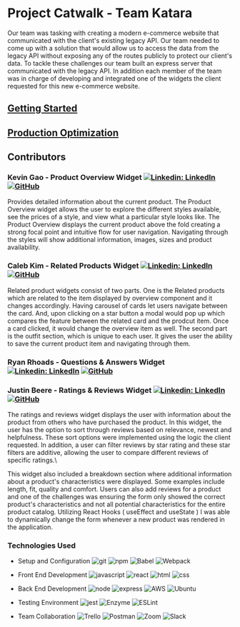 # Project Catwalk - Team Katara

Our team was tasking with creating a modern e-commerce website that communicated with the client's existing legacy API. Our team needed to come up with a solution that would allow us to access the data from the legacy API without exposing any of the routes publicly to protect our client's data. To tackle these challenges our team built an express server that communicated with the legacy API. In addition each member of the team was in charge of developing and integrated one of the widgets the client requested for this new e-commerce website.

## [Getting Started](https://github.com/teamkatara/Project-Catwalk/blob/main/getting-started.md)

## [Production Optimization](https://github.com/teamkatara/Project-Catwalk/blob/main/optimization.md)

## Contributors

### Kevin Gao - Product Overview Widget [![Linkedin: LinkedIn](https://img.shields.io/badge/linkedin-%230077B5.svg?style=for-the-badge&logo=linkedin&logoColor=white&link=https://www.linkedin.com/in/kevinzhugao/)](https://www.linkedin.com/in/kevinzhugao/) [![GitHub](https://img.shields.io/badge/github-%23121011.svg?style=for-the-badge&logo=github&logoColor=white&link=https://github.com/kevinzhugao)](https://github.com/kevinzhugao)

Provides detailed information about the current product. The Product Overview widget allows the user to explore the different styles available, see the prices of a style, and view what a particular style looks like. The Product Overview displays the current product above the fold creating a strong focal point and intuitive flow for user navigation. Navigating through the styles will show additional information, images, sizes and product availability.

### Caleb Kim - Related Products Widget [![Linkedin: LinkedIn](https://img.shields.io/badge/linkedin-%230077B5.svg?style=for-the-badge&logo=linkedin&logoColor=white&link=https://www.linkedin.com/in/caleb-kim0510/)](https://www.linkedin.com/in/caleb-kim0510/) [![GitHub](https://img.shields.io/badge/github-%23121011.svg?style=for-the-badge&logo=github&logoColor=white&link=https://github.com/cariboukim)](https://github.com/cariboukim)

Related product widgets consist of two parts. One is the Related products which are related to the item displayed by overview component and it changes accordingly. Having carousel of cards let users navigate between the card. And, upon clicking on a star button a modal would pop up which compares the feature between the related card and the prodcut item. Once a card clicked, it would change the overview item as well. The second part is the outfit section, which is unique to each user. It gives the user the ability to save the current product item and navigating through them.

### Ryan Rhoads - Questions & Answers Widget [![Linkedin: LinkedIn](https://img.shields.io/badge/linkedin-%230077B5.svg?style=for-the-badge&logo=linkedin&logoColor=white&link=https://www.linkedin.com/in/ryangrantrhoads/)](https://www.linkedin.com/in/ryangrantrhoads/) [![GitHub](https://img.shields.io/badge/github-%23121011.svg?style=for-the-badge&logo=github&logoColor=white&link=https://github.com/rgrhoads)](https://github.com/rgrhoads)

### Justin Beere - Ratings & Reviews Widget [![Linkedin: LinkedIn](https://img.shields.io/badge/linkedin-%230077B5.svg?style=for-the-badge&logo=linkedin&logoColor=white&link=https://www.linkedin.com/in/justin-beere/)](https://www.linkedin.com/in/justin-beere/) [![GitHub](https://img.shields.io/badge/github-%23121011.svg?style=for-the-badge&logo=github&logoColor=white&link=https://github.com/LiberNovus)](https://github.com/LiberNovus)

The ratings and reviews widget displays the user with information about the product from others who have purchased the product. In this widget, the user has the option to sort through reviews based on relevance, newest and helpfulness. These sort options were implemented using the logic the client requested. In addition, a user can filter reviews by star rating and these star filters are additive, allowing the user to compare different reviews of specific ratings.\

This widget also included a breakdown section where additional information about a product's characteristics were displayed. Some examples include length, fit, quality and comfort. Users can also add reviews for a product and one of the challenges was ensuring the form only showed the correct product's characteristics and not all potential characteristics for the entire product catalog. Utilizing React Hooks ( useEffect and useState ) I was able to dynamically change the form whenever a new product was rendered in the application.

### Technologies Used

- Setup and Configuration ![git](https://img.shields.io/badge/Git-F05032?style=for-the-badge&logo=git&logoColor=white)
![npm](https://img.shields.io/badge/npm-CB3837?style=for-the-badge&logo=npm&logoColor=white)
![Babel](https://img.shields.io/badge/Babel-F9DC3e?style=for-the-badge&logo=babel&logoColor=black)
![Webpack](https://img.shields.io/badge/webpack-%238DD6F9.svg?style=for-the-badge&logo=webpack&logoColor=black)

- Front End Development ![javascript](https://img.shields.io/badge/JavaScript-323330?style=for-the-badge&logo=javascript&logoColor=F7DF1E)
![react](https://img.shields.io/badge/React-20232A?style=for-the-badge&logo=react&logoColor=61DAFB)
![html](https://img.shields.io/badge/HTML5-E34F26?style=for-the-badge&logo=html5&logoColor=white)
![css](https://img.shields.io/badge/CSS3-1572B6?style=for-the-badge&logo=css3&logoColor=white)

- Back End Development ![node](https://img.shields.io/badge/Node.js-339933?style=for-the-badge&logo=nodedotjs&logoColor=white)
![express](https://img.shields.io/badge/Express.js-000000?style=for-the-badge&logo=express&logoColor=white)
![AWS](https://img.shields.io/badge/AWS-%23FF9900.svg?style=for-the-badge&logo=amazon-aws&logoColor=white)
![Ubuntu](https://img.shields.io/badge/Ubuntu-E95420?style=for-the-badge&logo=ubuntu&logoColor=white)

- Testing Environment ![jest](https://img.shields.io/badge/Jest-C21325?style=for-the-badge&logo=jest&logoColor=white)
![Enzyme](https://img.shields.io/badge/-Enzyme-20232A?style=for-the-badge&logo=testingLibrary&logoColor=red)
![ESLint](https://img.shields.io/badge/ESLint-4B3263?style=for-the-badge&logo=eslint&logoColor=white)

- Team Collaboration ![Trello](https://img.shields.io/badge/Trello-%23026AA7.svg?style=for-the-badge&logo=Trello&logoColor=white)
![Postman](https://img.shields.io/badge/Postman-FF6C37?style=for-the-badge&logo=postman&logoColor=white)
![Zoom](https://img.shields.io/badge/Zoom-2D8CFF?style=for-the-badge&logo=zoom&logoColor=white)
![Slack](https://img.shields.io/badge/Slack-4A154B?style=for-the-badge&logo=slack&logoColor=white)
